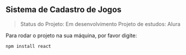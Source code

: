 <h2>Sistema de Cadastro de Jogos</h2>

> Status do Projeto: Em desenvolvimento
> Projeto de estudos: Alura

Para rodar o projeto na sua máquina, por favor digite:

```
npm install react
```
